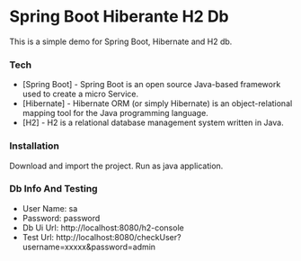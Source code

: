 # Spring Boot Hiberante H2 Db

This is a simple demo for Spring Boot, Hibernate and H2 db.

### Tech
* [Spring Boot] - Spring Boot is an open source Java-based framework used to create a micro Service.
* [Hibernate] - Hibernate ORM (or simply Hibernate) is an object-relational mapping tool for the Java programming language.
* [H2] - H2 is a relational database management system written in Java.

### Installation
Download and import the project. Run as java application.

### Db Info And Testing
* User Name: sa
* Password: password
* Db Ui Url: http://localhost:8080/h2-console
* Test Url: http://localhost:8080/checkUser?username=xxxxx&password=admin


